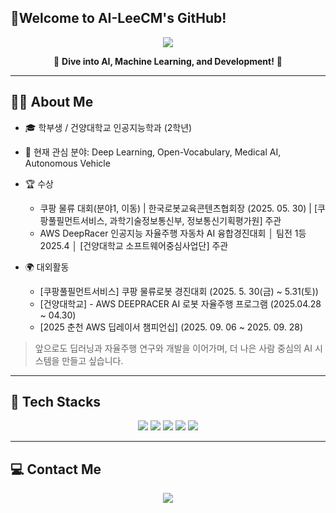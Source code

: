 ## 👋Welcome to AI-LeeCM's GitHub!

<div align="center">
  <img src="https://capsule-render.vercel.app/api?type=waving&color=0:ff7eb3,100:87cefa&height=200&section=header&text=AI-LeeCM's%20GitHub&fontSize=45&fontAlign=50&fontAlignY=40&fontColor=ffffff&animation=fadeIn" />
  <p>
    🌟 <b>Dive into AI, Machine Learning, and Development!</b> 🌟
  </p>

</div>

---
## 🧑‍🎓 About Me

- 🎓 학부생 / 건양대학교 인공지능학과 (2학년)
- 🔬 현재 관심 분야: Deep Learning, Open-Vocabulary, Medical AI, Autonomous Vehicle
- 🏆 수상
  - 쿠팡 물류 대회(분야1, 이동) | 한국로봇교육콘텐츠협회장 (2025. 05. 30) | [쿠팡풀필먼트서비스, 과학기술정보통신부, 정보통신기획평가원] 주관
  - AWS DeepRacer 인공지능 자율주행 자동차 AI 융합경진대회 │ 팀전 1등 2025.4 │ [건양대학교 소프트웨어중심사업단] 주관
 
- 🌍 대외활동
  - [쿠팡풀필먼트서비스] 쿠팡 물류로봇 경진대회 (2025. 5. 30(금) ~ 5.31(토))
  - [건양대학교] - AWS DEEPRACER AI 로봇 자율주행 프로그램 (2025.04.28 ~ 04.30)
  - [2025 춘천 AWS 딥레이서 챔피언십] (2025. 09. 06 ~ 2025. 09. 28)

> 앞으로도 딥러닝과 자율주행 연구와 개발을 이어가며, 더 나은 사람 중심의 AI 시스템을 만들고 싶습니다.

---



## 🚀 **Tech Stacks**

<div align="center">
  <img src="https://img.shields.io/badge/Python-3776AB?style=for-the-badge&logo=python&logoColor=white" />
  <img src="https://img.shields.io/badge/PyTorch-EE4C2C?style=for-the-badge&logo=pytorch&logoColor=white" />
  <img src="https://img.shields.io/badge/Java-007396?style=for-the-badge&logo=java&logoColor=white" />
  <img src="https://img.shields.io/badge/Android%20Studio-3DDC84?style=for-the-badge&logo=androidstudio&logoColor=white" />
  <img src="https://img.shields.io/badge/C++-00599C?style=for-the-badge&logo=cplusplus&logoColor=white" />
</div>

---

## 💻 **Contact Me**

<div align="center">
  <a href="mailto:cm11021102@gmail.com">
    <img src="https://img.shields.io/badge/Gmail-D14836?style=for-the-badge&logo=gmail&logoColor=white" />
  </a>
</div>
